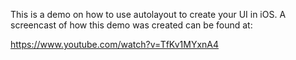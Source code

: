 This is a demo on how to use autolayout to create your UI in iOS. A screencast of how this demo was created can be found at:

https://www.youtube.com/watch?v=TfKv1MYxnA4

